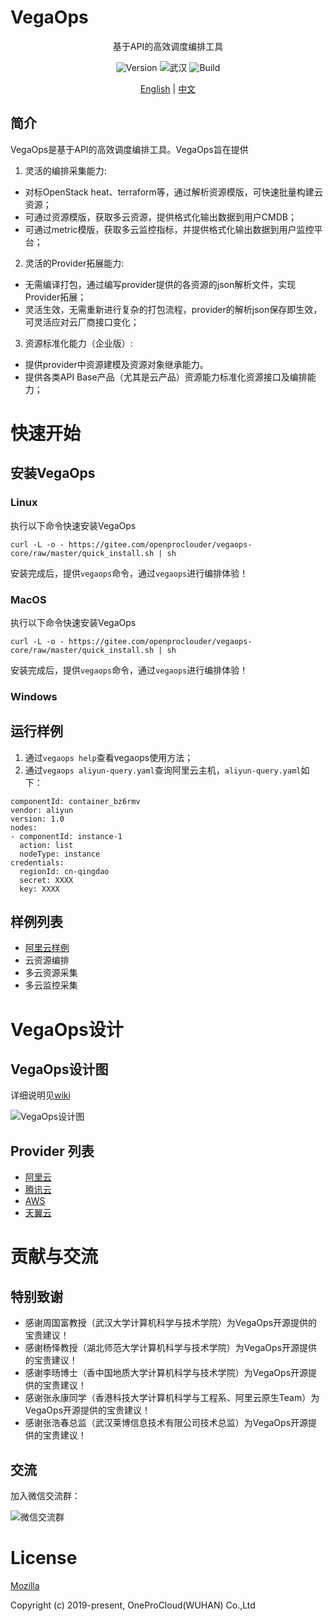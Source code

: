 # VegaOps

<p align="center">基于API的高效调度编排工具</p>
<p align="center">
  <img src="https://img.shields.io/badge/Version-1.0-orange" title="Version" />
  <img src="https://img.shields.io/badge/City-Wuhan-red" title="武汉" />
  <img src="https://img.shields.io/badge/Build-passing-green" title="Build" />
</p>
<p align="center">
  <a href="./README.en.md">English</a> |
  <a href="./README.md">中文</a>
</p>

## 简介

VegaOps是基于API的高效调度编排工具。VegaOps旨在提供

1. 灵活的编排采集能力: 
  - 对标OpenStack heat、terraform等，通过解析资源模版，可快速批量构建云资源；
  - 可通过资源模版，获取多云资源，提供格式化输出数据到用户CMDB；
  - 可通过metric模版，获取多云监控指标，并提供格式化输出数据到用户监控平台；
2. 灵活的Provider拓展能力: 
  - 无需编译打包，通过编写provider提供的各资源的json解析文件，实现Provider拓展；
  - 灵活生效，无需重新进行复杂的打包流程，provider的解析json保存即生效，可灵活应对云厂商接口变化；
3. 资源标准化能力（企业版）:
  - 提供provider中资源建模及资源对象继承能力。
  - 提供各类API Base产品（尤其是云产品）资源能力标准化资源接口及编排能力；

# 快速开始

## 安装VegaOps

### Linux
执行以下命令快速安装VegaOps

```
curl -L -o - https://gitee.com/openproclouder/vegaops-core/raw/master/quick_install.sh | sh
```

安装完成后，提供``vegaops``命令，通过``vegaops``进行编排体验！

### MacOS
执行以下命令快速安装VegaOps

```
curl -L -o - https://gitee.com/openproclouder/vegaops-core/raw/master/quick_install.sh | sh
```

安装完成后，提供``vegaops``命令，通过``vegaops``进行编排体验！

### Windows

## 运行样例

1. 通过``vegaops help``查看vegaops使用方法；
2. 通过``vegaops aliyun-query.yaml``查询阿里云主机，``aliyun-query.yaml``如下：

```
componentId: container_bz6rmv
vendor: aliyun
version: 1.0
nodes:
- componentId: instance-1
  action: list
  nodeType: instance
credentials:
  regionId: cn-qingdao
  secret: XXXX
  key: XXXX
```

## 样例列表

* [阿里云样例](https://github.com/vegaops/vegaops-example-aliyun)
* 云资源编排
* 多云资源采集
* 多云监控采集

# VegaOps设计

## VegaOps设计图

详细说明见[wiki](https://github.com/vegaops/vegaops-core/wiki)

![VegaOps设计图](./vegaops.png)

## Provider 列表

* [阿里云](./vegaops-provider/vegaops-provider-aliyun)
* [腾讯云](./vegaops-provider/vegaops-provider-tencent)
* [AWS](./vegaops-provider/vegaops-provider-aws)
* [天翼云](./vegaops-provider/vegaops-provider-ctyun)


# 贡献与交流

## 特别致谢

- 感谢周国富教授（武汉大学计算机科学与技术学院）为VegaOps开源提供的宝贵建议！
- 感谢杨怿教授（湖北师范大学计算机科学与技术学院）为VegaOps开源提供的宝贵建议！
- 感谢李旸博士（香中国地质大学计算机科学与技术学院）为VegaOps开源提供的宝贵建议！
- 感谢张永康同学（香港科技大学计算机科学与工程系、阿里云原生Team）为VegaOps开源提供的宝贵建议！
- 感谢张浩春总监（武汉莱博信息技术有限公司技术总监）为VegaOps开源提供的宝贵建议！

## 交流

加入微信交流群：

![微信交流群](./weixin.jpeg)


# License
[Mozilla](./LICENSE)

Copyright (c) 2019-present, OneProCloud(WUHAN) Co.,Ltd

